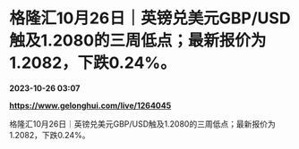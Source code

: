 # 格隆汇10月26日｜英镑兑美元GBP/USD触及1.2080的三周低点；最新报价为1.2082，下跌0.24%。

**2023-10-26 03:07**

**https://www.gelonghui.com/live/1264045**

格隆汇10月26日｜英镑兑美元GBP/USD触及1.2080的三周低点；最新报价为1.2082，下跌0.24%。
